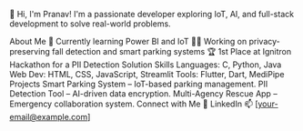 👋 Hi, I'm Pranav!
I'm a passionate developer exploring IoT, AI, and full-stack development to solve real-world problems.

About Me
🌱 Currently learning Power BI and IoT
👨‍💻 Working on privacy-preserving fall detection and smart parking systems
🏆 1st Place at Ignitron Hackathon for a PII Detection Solution
Skills
Languages: C, Python, Java
Web Dev: HTML, CSS, JavaScript, Streamlit
Tools: Flutter, Dart, MediPipe
Projects
Smart Parking System – IoT-based parking management.
PII Detection Tool – AI-driven data encryption.
Multi-Agency Rescue App – Emergency collaboration system.
Connect with Me
💼 LinkedIn
📫 [your-email@example.com]
